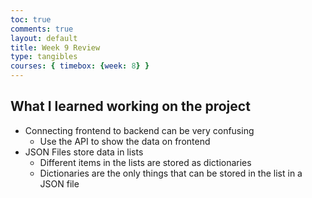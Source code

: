 ```yaml
---
toc: true
comments: true
layout: default
title: Week 9 Review
type: tangibles
courses: { timebox: {week: 8} }
---
```


## What I learned working on the project
- Connecting frontend to backend can be very confusing
    - Use the API to show the data on frontend
- JSON Files store data in lists
    - Different items in the lists are stored as dictionaries
    - Dictionaries are the only things that can be stored in the list in a JSON file

